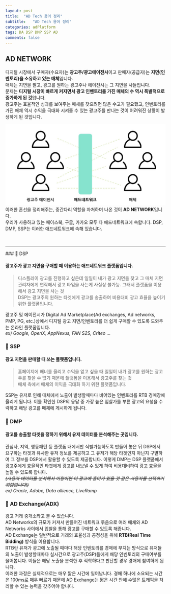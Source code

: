 ```yaml
---
layout: post
title:  "AD Tech 용어 정리"
subtitle:   "AD Tech 용어 정리"
categories: adPlatform
tags: DA DSP DMP SSP AD
comments: false
---
```

## AD NETWORK
디지털 시장에서 구매자(수요자)는 **광고주/광고에이전시**이고 판매자(공급자)는 **지면(인벤토리)을 소유하고 있는 매체**입니다.  
매체는 지면을 팔고, 광고를 원하는 광고주나 에이전시는 그 지면을 사들입니다.  
문제는 **디지털 시장이 빠르게 커지면서 광고 인벤토리를 가진 매체의 수 역시 폭발적으로 증가하게 된 것**입니다.  
광고주는 효율적인 성과를 보여주는 매체를 찾으려면 많은 수고가 필요했고, 인벤토리를 가진 매체 역시 수익을 극대화 시켜줄 수 있는 광고주를 만나는 것이 어려워진 상황이 발생하게 된 것입니다.  

![ad img](/assets/ad/1.JPG) 
이러한 혼선을 정리해주는, 중간다리 역할을 자처하며 나온 것이 **AD NETWORK**입니다.  
우리가 사용하고 있는 페이스북, 구글, 카카오 모두 다 애드네트워크에 속합니다.
DSP, DMP, SSP는 이러한 애드네트워크에 속해 있습니다.  

<br>
<hr>
### &#128204; DSP

#### 광고주가 광고 지면을 구매할 때 이용하는 애드네트워크 플랫폼입니다.  
> 디스플레이 광고를 진행하고 싶은데 일일이 내가 광고 지면을 찾고 그 매체 지면 관리자에게 연락해서 광고 타임을 사는게 사실상 불가능. 그래서 플랫폼을 이용해서 광고 지면을 사는 것  
DSP는 광고주의 원하는 타겟에게 광고를 송출하여 비용대비 광고 효율을 높이기 위한 플랫폼입니다.  

광고주 및 에이전시가 Digital Ad Marketplace(Ad exchanges, Ad networks, PMP, PG, etc.)상에서 디지털 광고 지면/인벤토리를 더 쉽게 구매할 수 있도록 도와주는 온라인 플랫폼입니다.  
*ex) Google, OpenX, AppNexus, FAN S2S, Criteo ...*  

### &#128204; SSP

#### 광고 지면을 판매할 때 쓰는 플랫폼입니다.  
> 홈페이지에 배너를 올리고 수익을 얻고 싶을 때 일일이 내가 광고를 원하는 광고주를 찾을 수 없기 때문에 플랫폼을 이용해서 광고주를 찾는 것  
매체 측에서 매체의 이익을 극대화 하기 위한 플랫폼입니다.  

SSP는 유저로 인해 매체에서 노출이 발생할때마다 비어있는 인벤토리를 RTB 경매장에 올리게 됩니다. 이를 확인한 DSP의 응답 중 가장 높은 입찰가를 부른 광고의 요청을 수락하고 해당 광고를 매체에 게시하게 됩니다.  

### &#128204; DMP

#### 광고를 송출할 타겟을 정하기 위해서 유저 데이터를 분석해주는 곳입니다.
관심사, 지역, 행동패턴 등 플랫폼 내에서만 식별가능하도록 만들어 놓은 뒤 DSP에서 요구하는 타겟과 유사한 유저 정보를 제공하고 그 유저가 해당 타겟인지 아닌지 구별하여 그 정보를 DSP에서 활용할 수 있도록 제공합니다. 
이렇게 DMP는 DSP 플랫폼에서 광고주에게 효율적인 타겟에게 광고를 내보낼 수 있게 하여 비용대비하여 광고 효율을 높일 수 있도록 합니다.  
~~*(사용자 데이터를 분석해서 이왕이면 이 광고에 흥미가 있을 것 같은 사용자를 선택하기 위함입니다!)*~~  
*ex) Oracle, Adobe, Data allience, LiveRamp*  

### &#128204; AD Exchange(ADX)
광고 거래 중개소라고 볼 수 있습니다.  
AD Networks의 규모가 커져서 만들어진 네트워크 묶음으로 여러 매체와 AD Networks 사이에서 입찰을 통해 광고를 구매할 수 있도록 해줍니다.  
AD Exchange는 일반적으로 거래의 효율성과 공정성을 위해 **RTB(Real Time Bidding)** 방식을 이용합니다.  
RTB란 유저가 광고에 노출될 때마다 해당 인벤토리를 경매에 부치는 방식으로 유저들의 노출이 발생할때마다 실시간으로 광고주(DSP)들에게 해당 인벤토리의 구매여부를 물어봅니다. 
이들은 해당 노출을 분석한 후 적학하다고 판단할 경우 경매에 참여하게 됩니다.  
이러한 과정은 실제적으로는 매우 짧은 시간에 일어납니다. 경매 하나에 소요되는 시간은 100ms로 매우 빠르기 때문에 AD Exchange는 짧은 시간 안에 수많은 트래픽을 처리할 수 있는 능력을 갖추어야 합니다.  